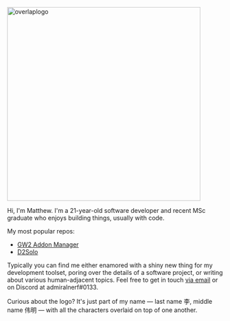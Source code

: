 <img src="https://user-images.githubusercontent.com/30479162/160276015-a0cdf752-c6ae-423c-a755-6a11fe28e9e6.png" alt="overlaplogo" width="450"/>

Hi, I'm Matthew. I'm a 21-year-old software developer and recent MSc graduate who enjoys building things, usually with code. 

My most popular repos: 

- [GW2 Addon Manager](https://github.com/gw2-addon-loader/GW2-Addon-Manager)
- [D2Solo](https://github.com/fmmmlee/D2Solo)

Typically you can find me either enamored with a shiny new thing for my development toolset, poring over the details of a software project, or writing about various human-adjacent topics. Feel free to get in touch [via email](mailto:fmmmlee@gmail.com) or on Discord at admiralnerf#0133.

Curious about the logo? It's just part of my name — last name 李, middle name 伟明 — with all the characters overlaid on top of one another.
<!--
**fmmmlee/fmmmlee** is a ✨ _special_ ✨ repository because its `README.md` (this file) appears on your GitHub profile.

Here are some ideas to get you started:

- 🔭 I’m currently working on ...
- 🌱 I’m currently learning ...
- 👯 I’m looking to collaborate on ...
- 🤔 I’m looking for help with ...
- 💬 Ask me about ...
- 📫 How to reach me: ...
- 😄 Pronouns: ...
- ⚡ Fun fact: ...
-->
